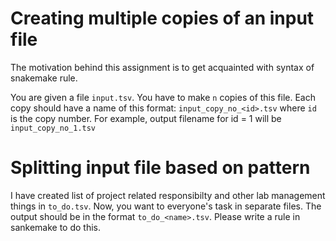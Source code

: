 # Creating multiple copies of an input file

The motivation behind this assignment is to get acquainted with syntax of snakemake rule.

You are given a file `input.tsv`. You have to make `n` copies of this file.
Each copy should have a name of this format: `input_copy_no_<id>.tsv` where
`id` is the copy number. For example, output filename for id = 1 will be `input_copy_no_1.tsv`

# Splitting input file based on pattern

I have created list of project related responsibilty and other lab management things in `to_do.tsv`. Now, you want to everyone's task in separate files. The output should be in the format `to_do_<name>.tsv`.
Please write a rule in sankemake to do this.
